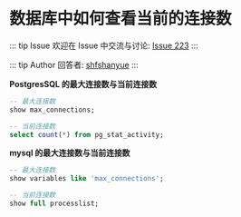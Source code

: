 # 数据库中如何查看当前的连接数



::: tip Issue 
 欢迎在 Issue 中交流与讨论: [Issue 223](https://github.com/shfshanyue/Daily-Question/issues/223) 
:::

::: tip Author 
回答者: [shfshanyue](https://github.com/shfshanyue) 
:::

**PostgresSQL 的最大连接数与当前连接数**

``` sql
-- 最大连接数
show max_connections;

-- 当前连接数
select count(*) from pg_stat_activity;
```

**mysql 的最大连接数与当前连接数**

``` sql
-- 最大连接数
show variables like 'max_connections';

-- 当前连接数
show full processlist;
```